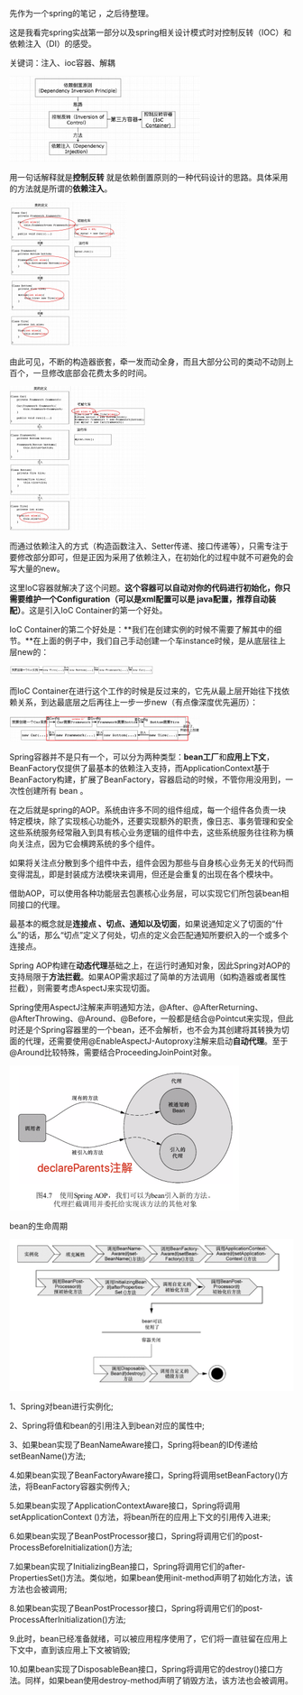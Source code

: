 先作为一个spring的笔记 ，之后待整理。

这是我看完spring实战第一部分以及spring相关设计模式时对控制反转（IOC）和依赖注入（DI）的感受。

关键词：注入、ioc容器、解耦 

<img src="./image/IOC大纲.png" alt="ioc大纲" style="zoom: 33%;" />

用一句话解释就是**控制反转** 就是依赖倒置原则的一种代码设计的思路。具体采用的方法就是所谓的**依赖注入**。

<img src="./image/IocExample1.jpg" alt="IocExample1" style="zoom:25%;" />

由此可见，不断的构造器嵌套，牵一发而动全身，而且大部分公司的类动不动则上百个，一旦修改底部会花费太多的时间。

<img src="./image/IocExample2.jpg" alt="IocExample2" style="zoom: 25%;" />

而通过依赖注入的方式（构造函数注入、Setter传递、接口传递等），只需专注于要修改部分即可，但是正因为采用了依赖注入，在初始化的过程中就不可避免的会写大量的new。

这里IoC容器就解决了这个问题。**这个容器可以自动对你的代码进行初始化，你只需要维护一个Configuration（可以是xml配置可以是 java配置，推荐自动装配）**。这是引入IoC Container的第一个好处。

IoC Container的第二个好处是：**我们在创建实例的时候不需要了解其中的细节。**在上面的例子中，我们自己手动创建一个车instance时候，是从底层往上层new的：

<img src="./image/IocExample3.jpg" alt="IocExample3" style="zoom: 25%;" />

而IoC Container在进行这个工作的时候是反过来的，它先从最上层开始往下找依赖关系，到达最底层之后再往上一步一步new（有点像深度优先遍历）：

<img src="./image/IocExample4.jpg" alt="IocExample4" style="zoom: 33%;" />



Spring容器并不是只有一个，可以分为两种类型：**bean工厂**和**应用上下文**，BeanFactory仅提供了最基本的依赖注入支持，而ApplicationContext基于BeanFactory构建，扩展了BeanFactory，容器启动的时候，不管你用没用到，一次性创建所有 bean 。

在之后就是spring的AOP。系统由许多不同的组件组成，每一个组件各负责一块特定模块，除了实现核心功能外，还要实现额外的职责，像日志、事务管理和安全这些系统服务经常融入到具有核心业务逻辑的组件中去，这些系统服务往往称为横向关注点，因为它会横跨系统的多个组件。

如果将关注点分散到多个组件中去，组件会因为那些与自身核心业务无关的代码而变得混乱，即是封装成方法模块来调用，但还是会重复的出现在各个模块中。

借助AOP，可以使用各种功能层去包裹核心业务层，可以实现它们所包装bean相同接口的代理。

最基本的概念就是**连接点 、切点、通知以及切面**，如果说通知定义了切面的“什么”的话，那么“切点”定义了何处，切点的定义会匹配通知所要织入的一个或多个连接点。

Spring AOP构建在**动态代理**基础之上，在运行时通知对象，因此Spring对AOP的支持局限于**方法拦截**。如果AOP需求超过了简单的方法调用（如构造器或者属性拦截），则需要考虑AspectJ来实现切面。

Spring使用AspectJ注解来声明通知方法，@After、@AfterReturning、@AfterThrowing、@Around、@Before，一般都是结合@Pointcut来实现，但此时还是个Spring容器里的一个bean，还不会解析，也不会为其创建将其转换为切面的代理，还需要使用@EnableAspectJ-Autoproxy注解来启动**自动代理**。至于@Around比较特殊，需要结合ProceedingJoinPoint对象。

<img src="./image/aop代理模型.png" alt="aop代理模型" style="zoom: 50%;" />

bean的生命周期

<img src="./image/bean生命周期.png" alt="bean生命周期" style="zoom:50%;" />

1、Spring对bean进行实例化;

2、Spring将值和bean的引用注入到bean对应的属性中;

3、如果bean实现了BeanNameAware接口，Spring将bean的ID传递给setBeanName()方法;

4.如果bean实现了BeanFactoryAware接口，Spring将调用setBeanFactory()方法，将BeanFactory容器实例传入;

5.如果bean实现了ApplicationContextAware接口，Spring将调用setApplicationContext ()方法，将bean所在的应用上下文的引用传入进来;

6.如果bean实现了BeanPostProcessor接口，Spring将调用它们的post-ProcessBeforeInitialization()方法;

7.如果bean实现了InitializingBean接口，Spring将调用它们的after-PropertiesSet()方法。类似地，如果bean使用init-method声明了初始化方法，该方法也会被调用;

8.如果bean实现了BeanPostProcessor接口，Spring将调用它们的post-ProcessAfterInitialization()方法;

9.此时，bean已经准备就绪，可以被应用程序使用了，它们将一直驻留在应用上下文中，直到该应用上下文被销毁;

10.如果bean实现了DisposableBean接口，Spring将调用它的destroy()接口方法。同样，如果bean使用destroy-method声明了销毁方法，该方法也会被调用。